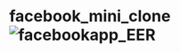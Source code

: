 # facebook_mini_clone![facebookapp_EER](https://user-images.githubusercontent.com/22990755/199620637-0d555255-fc47-4c5e-a017-a7cdd64c6c27.png)

